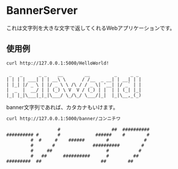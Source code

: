 # BannerServer

これは文字列を大きな文字で返してくれるWebアプリケーションです。

## 使用例

```bash
curl http://127.0.0.1:5000/HelloWorld!
```

```text
 _   _      _ _    __        __         _     _ _ 
| | | | ___| | | __\ \      / /__  _ __| | __| | |
| |_| |/ _ \ | |/ _ \ \ /\ / / _ \| '__| |/ _` | |
|  _  |  __/ | | (_) \ V  V / (_) | |  | | (_| |_|
|_| |_|\___|_|_|\___/ \_/\_/ \___/|_|  |_|\__,_(_)
```

banner文字列であれば、カタカナもいけます。

```bash
curl http://127.0.0.1:5000/banner/コンニチワ
```

```text
                   #                   ##  ########## 
########## #       #             ######    #        # 
         #  #     #    ######        #             #  
         #       #              ##########        #   
         #     ##                    #           #    
         #   ##      ##########      #         ##     
#########  ##                      ##        ##       
```
